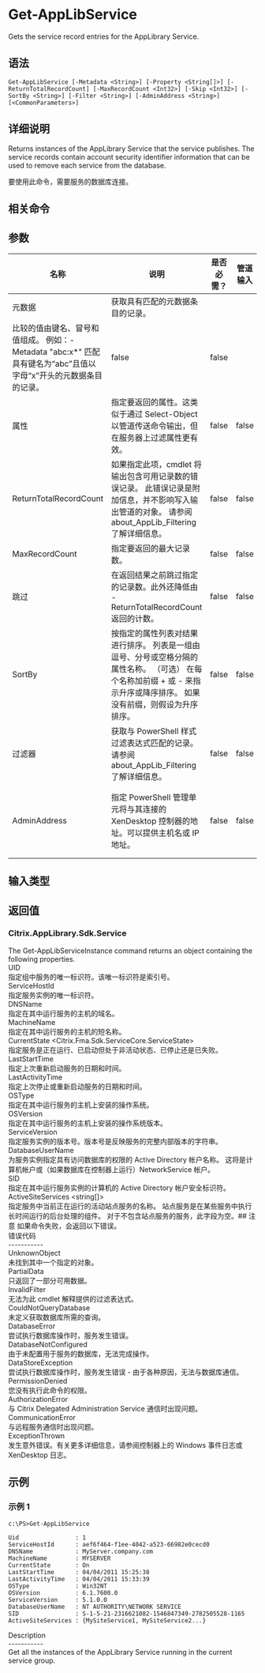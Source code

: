 # Get-AppLibService

Gets the service record entries for the AppLibrary Service.

## 语法

    Get-AppLibService [-Metadata <String>] [-Property <String[]>] [-ReturnTotalRecordCount] [-MaxRecordCount <Int32>] [-Skip <Int32>] [-SortBy <String>] [-Filter <String>] [-AdminAddress <String>] [<CommonParameters>]
    

## 详细说明

Returns instances of the AppLibrary Service that the service publishes. The service records contain account security identifier information that can be used to remove each service from the database.

要使用此命令，需要服务的数据库连接。

## 相关命令

## 参数

| 名称                     | 说明                                                                                            | 是否必需？ | 管道输入  | 默认值                                   |
| ---------------------- | --------------------------------------------------------------------------------------------- | ----- | ----- | ------------------------------------- |
| 元数据                    | 获取具有匹配的元数据条目的记录。  
比较的值由键名、冒号和值组成。 例如：-Metadata "abc:x*" 匹配具有键名为“abc”且值以字母“x”开头的元数据条目的记录。     | false | false |                                       |
| 属性                     | 指定要返回的属性。这类似于通过 Select-Object 以管道传送命令输出，但在服务器上过滤属性更有效。                                        | false | false |                                       |
| ReturnTotalRecordCount | 如果指定此项，cmdlet 将输出包含可用记录数的错误记录。 此错误记录是附加信息，并不影响写入输出管道的对象。 请参阅 about_AppLib_Filtering 了解详细信息。 | false | false | False                                 |
| MaxRecordCount         | 指定要返回的最大记录数。                                                                                  | false | false | 250                                   |
| 跳过                     | 在返回结果之前跳过指定的记录数。此外还降低由 -ReturnTotalRecordCount 返回的计数。                                         | false | false |                                       |
| SortBy                 | 按指定的属性列表对结果进行排序。 列表是一组由逗号、分号或空格分隔的属性名称。 （可选） 在每个名称加前缀 + 或 - 来指示升序或降序排序。 如果没有前缀，则假设为升序排序。      | false | false | 默认排序顺序是按名称或唯一标识符。                     |
| 过滤器                    | 获取与 PowerShell 样式过滤表达式匹配的记录。请参阅 about_AppLib_Filtering 了解详细信息。                              | false | false |                                       |
| AdminAddress           | 指定 PowerShell 管理单元将与其连接的 XenDesktop 控制器的地址。可以提供主机名或 IP 地址。                                    | false | false | Localhost。一旦有 cmdlet 提供了某个值，此值将变为默认值。 |

## 输入类型

### 

## 返回值

### Citrix.AppLibrary.Sdk.Service

The Get-AppLibServiceInstance command returns an object containing the following properties.  
UID <integer>  
指定组中服务的唯一标识符。该唯一标识符是索引号。  
ServiceHostId <guid>  
指定服务实例的唯一标识符。  
DNSName <string>  
指定在其中运行服务的主机的域名。  
MachineName <string>  
指定在其中运行服务的主机的短名称。  
CurrentState <Citrix.Fma.Sdk.ServiceCore.ServiceState>  
指定服务是正在运行、已启动但处于非活动状态、已停止还是已失败。  
LastStartTime <datetime>  
指定上次重新启动服务的日期和时间。  
LastActivityTime <datetime>  
指定上次停止或重新启动服务的日期和时间。  
OSType  
指定在其中运行服务的主机上安装的操作系统。  
OSVersion  
指定在其中运行服务的主机上安装的操作系统版本。  
ServiceVersion  
指定服务实例的版本号。版本号是反映服务的完整内部版本的字符串。  
DatabaseUserName <string>  
为服务实例指定具有访问数据库的权限的 Active Directory 帐户名称。 这将是计算机帐户或（如果数据库在控制器上运行）NetworkService 帐户。  
SID <string>  
指定在其中运行服务实例的计算机的 Active Directory 帐户安全标识符。  
ActiveSiteServices <string[]>  
指定服务中当前正在运行的活动站点服务的名称。 站点服务是在某些服务中执行长时间运行的后台处理的组件。 对于不包含站点服务的服务，此字段为空。## 注意 如果命令失败，会返回以下错误。  
错误代码  
\---\---\-----  
UnknownObject  
未找到其中一个指定的对象。  
PartialData  
只返回了一部分可用数据。  
InvalidFilter  
无法为此 cmdlet 解释提供的过滤表达式。  
CouldNotQueryDatabase  
未定义获取数据库所需的查询。  
DatabaseError  
尝试执行数据库操作时，服务发生错误。  
DatabaseNotConfigured  
由于未配置用于服务的数据库，无法完成操作。  
DataStoreException  
尝试执行数据库操作时，服务发生错误 - 由于各种原因，无法与数据库通信。  
PermissionDenied  
您没有执行此命令的权限。  
AuthorizationError  
与 Citrix Delegated Administration Service 通信时出现问题。  
CommunicationError  
与远程服务通信时出现问题。  
ExceptionThrown  
发生意外错误。有关更多详细信息，请参阅控制器上的 Windows 事件日志或 XenDesktop 日志。

## 示例

### 示例 1

    c:\PS>Get-AppLibService
    
    Uid                : 1
    ServiceHostId      : aef6f464-f1ee-4042-a523-66982e0cecd0
    DNSName            : MyServer.company.com
    MachineName        : MYSERVER
    CurrentState       : On
    LastStartTime      : 04/04/2011 15:25:38
    LastActivityTime   : 04/04/2011 15:33:39
    OSType             : Win32NT
    OSVersion          : 6.1.7600.0
    ServiceVersion     : 5.1.0.0
    DatabaseUserName   : NT AUTHORITY\NETWORK SERVICE
    SID                : S-1-5-21-2316621082-1546847349-2782505528-1165
    ActiveSiteServices : {MySiteService1, MySiteService2...}
    

Description  
\---\---\-----  
Get all the instances of the AppLibrary Service running in the current service group.